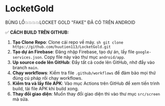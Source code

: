 # LocketGold

BÙNG LỔ💥💥💥💥LOCKET GOLD "FAKE" ĐÃ CÓ TRÊN ANDROID

✅️ **CÁCH BUILD TRÊN GITHUB:**
1. **Tạo Clone Repo**: Clone cái repo về máy.
```sh git clone https://github.com/huutien113/LocketGold.git ```
2. **Tạo dự án Firebase**: Đăng nhập Firebase, tạo dự án, lấy file `google-services.json`. Copy file này vào thư mục `android/app`.
3. **Up source code lên GitHub**: Đẩy tất cả code lên GitHub, nhớ đẩy vào branch `main`.
4. **Chạy workflows**: Kiểm tra file `.github/workflows` để đảm bảo mọi thứ đúng cú pháp rồi chạy workflows.
5. **Kiểm tra và lấy file APK**: Vào mục Actions trên GitHub để xem tiến trình build, tải file APK khi build xong.
6. **Thay đổi giao diện**: Muốn thay đổi giao diện thì vào thư mục `src/screen` mà sửa.
